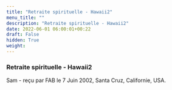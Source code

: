 ```yaml
---
title: "Retraite spirituelle - Hawaii2"
menu_title: ""
description: "Retraite spirituelle - Hawaii2"
date: 2022-06-01 06:00:01+00:22
draft: False
hidden: True
weight:
---
```

### Retraite spirituelle - Hawaii2

Sam - reçu par FAB le 7 Juin 2002, Santa Cruz, Californie, USA.



